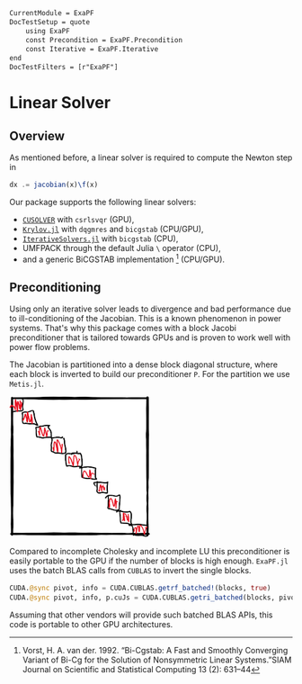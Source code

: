 ```@meta
CurrentModule = ExaPF
DocTestSetup = quote
    using ExaPF
    const Precondition = ExaPF.Precondition
    const Iterative = ExaPF.Iterative
end
DocTestFilters = [r"ExaPF"]
```
# Linear Solver

## Overview

As mentioned before, a linear solver is required to compute the Newton step in

```julia
dx .= jacobian(x)\f(x)
```

Our package supports the following linear solvers:

* [`CUSOLVER`](https://docs.nvidia.com/cuda/cusolver/index.html) with `csrlsvqr` (GPU),
* [`Krylov.jl`](https://github.com/JuliaSmoothOptimizers/Krylov.jl) with `dqgmres` and `bicgstab` (CPU/GPU),
* [`IterativeSolvers.jl`](https://github.com/JuliaMath/IterativeSolvers.jl) with `bicgstab` (CPU),
* UMFPACK through the default Julia `\` operator (CPU),
* and a generic BiCGSTAB implementation [^Vorst1992] \(CPU/GPU\).


## Preconditioning

Using only an iterative solver leads to divergence and bad performance due to
ill-conditioning of the Jacobian. This is a known phenomenon in power
systems. That's why this package comes with a block Jacobi preconditioner
that is tailored towards GPUs and is proven to work well with power flow
problems.

The Jacobian is partitioned into a dense block diagonal structure, where each block is inverted to build our preconditioner `P`. For the partition we use `Metis.jl`.

![Dense block Jacobi preconditioner \label{fig:preconditioner}](../figures/gpublocks.png)

Compared to incomplete Cholesky and incomplete LU this preconditioner is easily portable to the GPU if the number of blocks is high enough. `ExaPF.jl` uses the batch BLAS calls from `CUBLAS` to invert the single blocks.

```julia
CUDA.@sync pivot, info = CUDA.CUBLAS.getrf_batched!(blocks, true)
CUDA.@sync pivot, info, p.cuJs = CUDA.CUBLAS.getri_batched(blocks, pivot)
```

Assuming that other vendors will provide such batched BLAS APIs, this code is portable to other GPU architectures.

[^Vorst1992]:
    Vorst, H. A. van der. 1992. “Bi-Cgstab: A Fast and Smoothly Converging Variant of Bi-Cg for the Solution of Nonsymmetric Linear Systems.”SIAM Journal on Scientific and Statistical Computing 13 (2): 631–44
